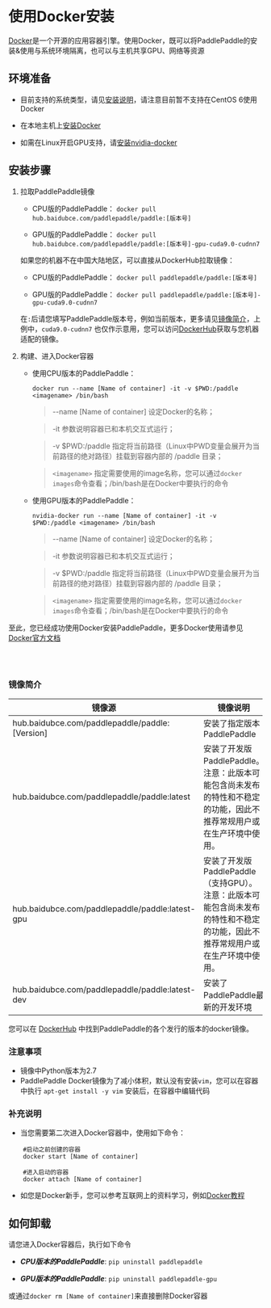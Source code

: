 # **使用Docker安装**

[Docker](https://docs.docker.com/install/)是一个开源的应用容器引擎。使用Docker，既可以将PaddlePaddle的安装&使用与系统环境隔离，也可以与主机共享GPU、网络等资源

## 环境准备

- 目前支持的系统类型，请见[安装说明](./index_cn.html)，请注意目前暂不支持在CentOS 6使用Docker

- 在本地主机上[安装Docker](https://hub.docker.com/search/?type=edition&offering=community)

- 如需在Linux开启GPU支持，请[安装nvidia-docker](https://github.com/NVIDIA/nvidia-docker)

## 安装步骤

1. 拉取PaddlePaddle镜像

	* CPU版的PaddlePaddle： `docker pull hub.baidubce.com/paddlepaddle/paddle:[版本号]`

	* GPU版的PaddlePaddle： `docker pull hub.baidubce.com/paddlepaddle/paddle:[版本号]-gpu-cuda9.0-cudnn7`

    如果您的机器不在中国大陆地区，可以直接从DockerHub拉取镜像：

    * CPU版的PaddlePaddle： `docker pull paddlepaddle/paddle:[版本号]`

    * GPU版的PaddlePaddle： `docker pull paddlepaddle/paddle:[版本号]-gpu-cuda9.0-cudnn7`

    在`:`后请您填写PaddlePaddle版本号，例如当前版本，更多请见[镜像简介](#dockers)，上例中，`cuda9.0-cudnn7` 也仅作示意用，您可以访问[DockerHub](https://hub.docker.com/r/paddlepaddle/paddle/tags/)获取与您机器适配的镜像。

2. 构建、进入Docker容器

	* 使用CPU版本的PaddlePaddle：



		`docker run --name [Name of container] -it -v $PWD:/paddle <imagename> /bin/bash`
	
		> --name [Name of container] 设定Docker的名称；


		> -it 参数说明容器已和本机交互式运行； 


		> -v $PWD:/paddle 指定将当前路径（Linux中PWD变量会展开为当前路径的绝对路径）挂载到容器内部的 /paddle 目录； 

		> `<imagename>` 指定需要使用的image名称，您可以通过`docker images`命令查看；/bin/bash是在Docker中要执行的命令



	* 使用GPU版本的PaddlePaddle：



		`nvidia-docker run --name [Name of container] -it -v $PWD:/paddle <imagename> /bin/bash`
	
		> --name [Name of container] 设定Docker的名称；


		> -it 参数说明容器已和本机交互式运行； 


		> -v $PWD:/paddle 指定将当前路径（Linux中PWD变量会展开为当前路径的绝对路径）挂载到容器内部的 /paddle 目录； 

		> `<imagename>` 指定需要使用的image名称，您可以通过`docker images`命令查看；/bin/bash是在Docker中要执行的命令


至此，您已经成功使用Docker安装PaddlePaddle，更多Docker使用请参见[Docker官方文档](https://docs.docker.com)

<a name="dockers"></a>
</br></br>
### **镜像简介**
<p align="center">
<table>
	<thead>
	<tr>
		<th> 镜像源 </th>
		<th> 镜像说明 </th>
	</tr>
	</thead>
	<tbody>
		<tr>
		<td> hub.baidubce.com/paddlepaddle/paddle:[Version] </td>
		<td> 安装了指定版本PaddlePaddle </td>
	</tr>
	<tr>
		<td> hub.baidubce.com/paddlepaddle/paddle:latest </td>
		<td> 安装了开发版PaddlePaddle。注意：此版本可能包含尚未发布的特性和不稳定的功能，因此不推荐常规用户或在生产环境中使用。 </td>
	</tr>
	<tr>
		<td> hub.baidubce.com/paddlepaddle/paddle:latest-gpu </td>
		<td> 安装了开发版PaddlePaddle（支持GPU）。注意：此版本可能包含尚未发布的特性和不稳定的功能，因此不推荐常规用户或在生产环境中使用。 </td>
	</tr>
		<tr>
		<td> hub.baidubce.com/paddlepaddle/paddle:latest-dev </td>
		<td> 安装了PaddlePaddle最新的开发环境 </td>
	</tr>
   </tbody>
</table>
</p>

您可以在 [DockerHub](https://hub.docker.com/r/paddlepaddle/paddle/tags/) 中找到PaddlePaddle的各个发行的版本的docker镜像。

### 注意事项

* 镜像中Python版本为2.7
* PaddlePaddle Docker镜像为了减小体积，默认没有安装`vim`，您可以在容器中执行 `apt-get install -y vim` 安装后，在容器中编辑代码

### 补充说明

* 当您需要第二次进入Docker容器中，使用如下命令：
```
	#启动之前创建的容器
	docker start [Name of container]

	#进入启动的容器
	docker attach [Name of container]
```
* 如您是Docker新手，您可以参考互联网上的资料学习，例如[Docker教程](http://www.runoob.com/docker/docker-hello-world.html)

## 如何卸载

请您进入Docker容器后，执行如下命令

* ***CPU版本的PaddlePaddle***: `pip uninstall paddlepaddle`

* ***GPU版本的PaddlePaddle***: `pip uninstall paddlepaddle-gpu`

或通过`docker rm [Name of container]`来直接删除Docker容器

